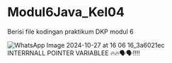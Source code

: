 # Modul6Java_Kel04
 Berisi file kodingan praktikum DKP modul 6

 ![WhatsApp Image 2024-10-27 at 16 06 16_3a6021ec](https://github.com/user-attachments/assets/81e9376a-ec88-46a5-8327-4853f3031639)  
 INTERRNALL POINTER VARIABLEE 🔥🔥🗣️🗣️‼️‼️

